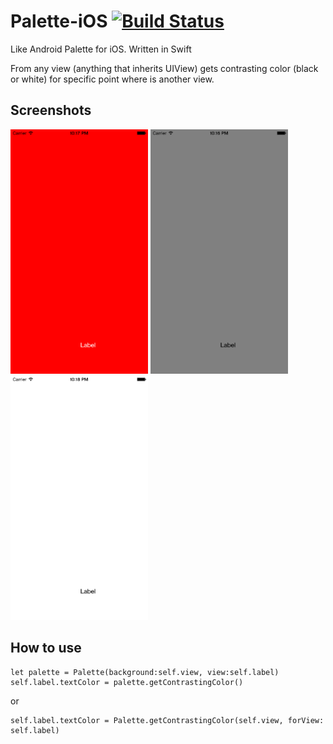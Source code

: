 # Palette-iOS [![Build Status](https://travis-ci.org/Charlisim/Palette-iOS.svg?branch=master)](https://travis-ci.org/Charlisim/Palette-iOS)
Like Android Palette for iOS. Written in Swift 

From any view (anything that inherits UIView) gets contrasting color (black or white) for specific point where is another view.

## Screenshots
<img src="/screenshots/red.png" alt="palette ios example" width="220" height="391">
<img src="/screenshots/gray.png" alt="palette ios example" width="220" height="391">
<img src="/screenshots/white.png" alt="palette ios example" width="220" height="391">


## How to use

    let palette = Palette(background:self.view, view:self.label)
    self.label.textColor = palette.getContrastingColor()
    
or 
    
    self.label.textColor = Palette.getContrastingColor(self.view, forView: self.label)



